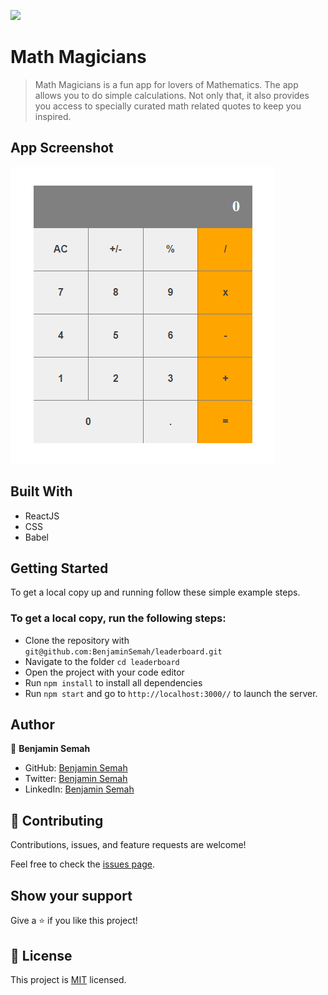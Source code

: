 ![](https://img.shields.io/badge/Microverse-blueviolet)

# Math Magicians

> Math Magicians is a fun app for lovers of Mathematics. The app allows you to do simple calculations. 
Not only that, it also provides you access to specially curated math related quotes to keep you inspired.

## App Screenshot
![](https://github.com/BenjaminSemah/math-magicians/blob/dev/appScreenshot.png)

## Built With

- ReactJS
- CSS
- Babel

<!-- ## Live Demo (if available) -->

<!-- [Live Demo Link](https://livedemo.com) -->


## Getting Started

To get a local copy up and running follow these simple example steps.

### To get a local copy, run the following steps:

- Clone the repository with `git@github.com:BenjaminSemah/leaderboard.git`
- Navigate to the folder `cd leaderboard`
- Open the project with your code editor
- Run `npm install` to install all dependencies
- Run `npm start` and go to `http://localhost:3000//` to launch the server.

## Author

👤 **Benjamin Semah**

- GitHub: [Benjamin Semah](https://github.com/BenjaminSemah)
- Twitter: [Benjamin Semah](https://twitter.com/BenjaminSemah)
- LinkedIn: [Benjamin Semah](https://www.linkedin.com/in/benjaminsemah)

## 🤝 Contributing

Contributions, issues, and feature requests are welcome!

Feel free to check the [issues page](https://github.com/BenjaminSemah/math-magicians/issues).

## Show your support

Give a ⭐️ if you like this project!

## 📝 License

This project is [MIT](https://github.com/BenjaminSemah/math-magicians/blob/dev/MIT.md) licensed.
